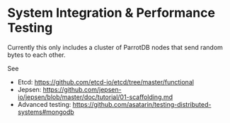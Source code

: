# System Integration & Performance Testing
Currently this only includes a cluster of ParrotDB nodes that send random bytes
to each other.

See
* Etcd: https://github.com/etcd-io/etcd/tree/master/functional
* Jepsen: https://github.com/jepsen-io/jepsen/blob/master/doc/tutorial/01-scaffolding.md
* Advanced testing: https://github.com/asatarin/testing-distributed-systems#mongodb
